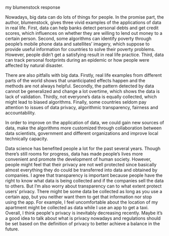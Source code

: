 my blumenstock response

Nowadays, big data can do lots of things for people. In the promise part, the author, blumenstock, gives three vivid examples of the applications of data in real life. First, data can help banks detect personal debts and get credit scores, which influences on whether they are willing to lend out money to a certain person. Second, some algorithms can identify poverty through people’s mobile phone data and satellites’ imagery, which suppose to provide useful information for countries to solve their poverty problems. However, people didn’t get a satisfying result in real life practice. Third, data can track personal footprints during an epidemic or how people were affected by natural disaster.

There are also pitfalls with big data. Firstly, real life examples from different parts of the world shows that unanticipated effects happen and the methods are not always helpful. Secondly, the pattern detected by data cannot be generalized and change a lot overtime, which shows the data is lack of validation. Thirdly, not everyone’s data is equally collected, which might lead to biased algorithms. Finally, some countries seldom pay attention to issues of data privacy, algorithmic transparency, fairness and accountability. 

In order to improve on the application of data, we could gain new sources of data, make the algorithms more customized through collaboration between data scientists, government and different organizations and improve local technically capacity.

Data science has benefited people a lot for the past several years. Though there’s still rooms for progress, data has made people’s lives more convenient and promote the development of human society. However, people might feel that their privacy are not well protected since basically almost everything they do could be transferred into data and obtained by companies. I agree that transparency is important because people have the right to know what data is being collected and if the companies sell the data to others. But I’m also worry about transparency can to what extent protect users’ privacy. There might be some data be collected as long as you use a certain app, but you neither want them to get that information nor stop using the app. For example, I feel uncomfortable about the location of my apartment might be collected as data while I use an app to get a taxi. Overall, I think people's privacy is inevitably decreasing recently. Maybe it’s a good idea to talk about what is privacy nowadays and regulations should be set based on the definition of privacy to better achieve a balance in the future.
